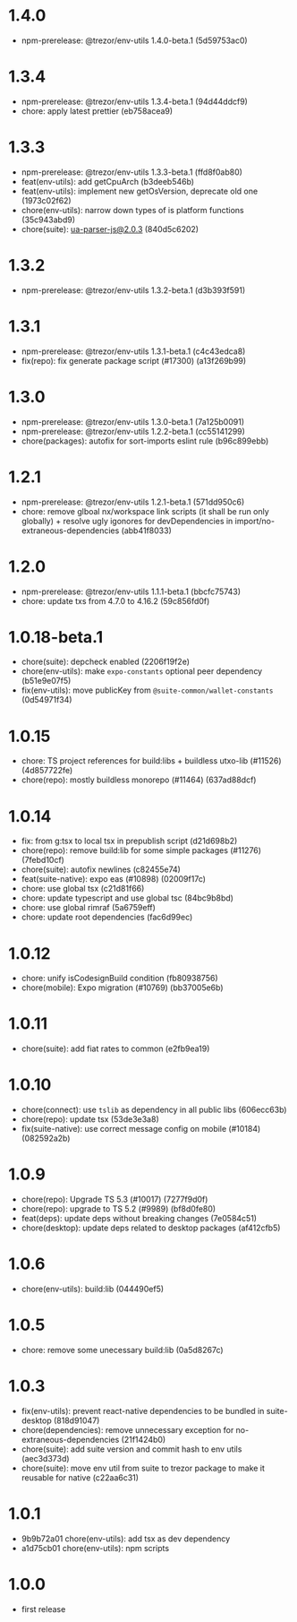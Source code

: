 # 1.4.0

- npm-prerelease: @trezor/env-utils 1.4.0-beta.1 (5d59753ac0)

# 1.3.4

- npm-prerelease: @trezor/env-utils 1.3.4-beta.1 (94d44ddcf9)
- chore: apply latest prettier (eb758acea9)

# 1.3.3

- npm-prerelease: @trezor/env-utils 1.3.3-beta.1 (ffd8f0ab80)
- feat(env-utils): add getCpuArch (b3deeb546b)
- feat(env-utils): implement new getOsVersion, deprecate old one (1973c02f62)
- chore(env-utils): narrow down types of is platform functions (35c943abd9)
- chore(suite): ua-parser-js@2.0.3 (840d5c6202)

# 1.3.2

- npm-prerelease: @trezor/env-utils 1.3.2-beta.1 (d3b393f591)

# 1.3.1

- npm-prerelease: @trezor/env-utils 1.3.1-beta.1 (c4c43edca8)
- fix(repo): fix generate package script (#17300) (a13f269b99)

# 1.3.0

- npm-prerelease: @trezor/env-utils 1.3.0-beta.1 (7a125b0091)
- npm-prerelease: @trezor/env-utils 1.2.2-beta.1 (cc55141299)
- chore(packages): autofix for sort-imports eslint rule (b96c899ebb)

# 1.2.1

- npm-prerelease: @trezor/env-utils 1.2.1-beta.1 (571dd950c6)
- chore: remove glboal nx/workspace link scripts (it shall be run only globally) + resolve ugly igonores for devDependencies in import/no-extraneous-dependencies (abb41f8033)

# 1.2.0

- npm-prerelease: @trezor/env-utils 1.1.1-beta.1 (bbcfc75743)
- chore: update txs from 4.7.0 to 4.16.2 (59c856fd0f)

# 1.0.18-beta.1

- chore(suite): depcheck enabled (2206f19f2e)
- chore(env-utils): make `expo-constants` optional peer dependency (b51e9e07f5)
- fix(env-utils): move publicKey from `@suite-common/wallet-constants` (0d54971f34)

# 1.0.15

- chore: TS project references for build:libs + buildless utxo-lib (#11526) (4d857722fe)
- chore(repo): mostly buildless monorepo (#11464) (637ad88dcf)

# 1.0.14

- fix: from g:tsx to local tsx in prepublish script (d21d698b2)
- chore(repo): remove build:lib for some simple packages (#11276) (7febd10cf)
- chore(suite): autofix newlines (c82455e74)
- feat(suite-native): expo eas (#10898) (02009f17c)
- chore: use global tsx (c21d81f66)
- chore: update typescript and use global tsc (84bc9b8bd)
- chore: use global rimraf (5a6759eff)
- chore: update root dependencies (fac6d99ec)

# 1.0.12

- chore: unify isCodesignBuild condition (fb80938756)
- chore(mobile): Expo migration (#10769) (bb37005e6b)

# 1.0.11

- chore(suite): add fiat rates to common (e2fb9ea19)

# 1.0.10

- chore(connect): use `tslib` as dependency in all public libs (606ecc63b)
- chore(repo): update tsx (53de3e3a8)
- fix(suite-native): use correct message config on mobile (#10184) (082592a2b)

# 1.0.9

- chore(repo): Upgrade TS 5.3 (#10017) (7277f9d0f)
- chore(repo): upgrade to TS 5.2 (#9989) (bf8d0fe80)
- feat(deps): update deps without breaking changes (7e0584c51)
- chore(desktop): update deps related to desktop packages (af412cfb5)

# 1.0.6

- chore(env-utils): build:lib (044490ef5)

# 1.0.5

- chore: remove some unecessary build:lib (0a5d8267c)

# 1.0.3

- fix(env-utils): prevent react-native dependencies to be bundled in suite-desktop (818d91047)
- chore(dependencies): remove unnecessary exception for no-extraneous-dependencies (21f1424b0)
- chore(suite): add suite version and commit hash to env utils (aec3d373d)
- chore(suite): move env util from suite to trezor package to make it reusable for native (c22aa6c31)

# 1.0.1

- 9b9b72a01 chore(env-utils): add tsx as dev dependency
- a1d75cb01 chore(env-utils): npm scripts

# 1.0.0

- first release
